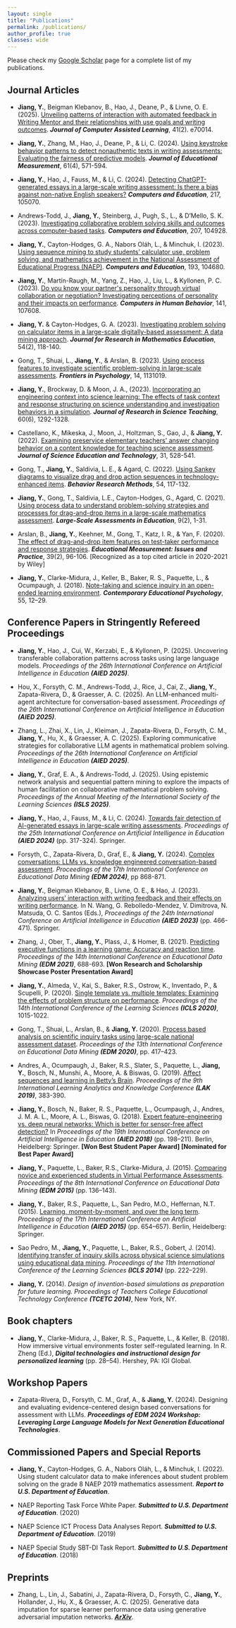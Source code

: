 ```yaml
---
layout: single
title: "Publications"
permalink: /publications/
author_profile: true
classes: wide
---
```


Please check my [Google Scholar](https://scholar.google.com/citations?user=MepRHRoAAAAJ&hl=en&oi=ao) page for a complete list of my publications.


## Journal Articles

- **Jiang, Y.**, Beigman Klebanov, B., Hao, J., Deane, P., & Livne, O. E. (2025). [Unveiling patterns of interaction with automated feedback in Writing Mentor and their relationships with use goals and writing outcomes](https://doi.org/10.1111/jcal.70014). ***Journal of Computer Assisted Learning***, 41(2). e70014.

- **Jiang, Y.**, Zhang, M., Hao, J., Deane, P., & Li, C. (2024). [Using keystroke behavior patterns to detect nonauthentic texts in writing assessments: Evaluating the fairness of predictive models](https://doi.org/10.1111/jedm.12416). ***Journal of Educational Measurement***, 61(4), 571-594. 

- **Jiang, Y.**, Hao, J., Fauss, M., & Li, C. (2024). [Detecting ChatGPT-generated essays in a large-scale writing assessment: Is there a bias against non-native English speakers?](https://doi.org/10.1016/j.compedu.2024.105070) ***Computers and Education***, 217, 105070.

- Andrews-Todd, J., **Jiang, Y.**, Steinberg, J., Pugh, S., L., & D’Mello, S. K. (2023). [Investigating collaborative problem solving skills and outcomes across computer-based tasks](https://doi.org/10.1016/j.compedu.2023.104928). ***Computers and Education***, 207, 104928.

- **Jiang, Y.**, Cayton-Hodges, G. A., Nabors Oláh, L., & Minchuk, I. (2023). [Using sequence mining to study students’ calculator use, problem solving, and mathematics achievement in the National Assessment of Educational Progress (NAEP)](https://doi.org/10.1016/j.compedu.2022.104680). ***Computers and Education***, 193, 104680.

- **Jiang, Y.**, Martín-Raugh, M., Yang, Z., Hao, J., Liu, L., & Kyllonen, P. C. (2023). [Do you know your partner's personality through virtual collaboration or negotiation? Investigating perceptions of personality and their impacts on performance](https://doi.org/10.1016/j.chb.2022.107608). ***Computers in Human Behavior***, 141, 107608.

- **Jiang, Y.** & Cayton-Hodges, G. A. (2023). [Investigating problem solving on calculator items in a large-scale digitally-based assessment: A data mining approach](https://doi.org/10.5951/jresematheduc-2020-0290). ***Journal for Research in Mathematics Education***, 54(2), 118-140.

- Gong, T., Shuai, L., **Jiang, Y.**, & Arslan, B. (2023). [Using process features to investigate scientific problem-solving in large-scale assessments](https://doi.org/10.3389/fpsyg.2023.1131019). ***Frontiers in Psychology***, 14, 1131019.

- **Jiang, Y.**, Brockway, D. & Moon, J. A., (2023). [Incorporating an engineering context into science learning: The effects of task context and response structuring on science understanding and investigation behaviors in a simulation](https://doi.org/10.1002/tea.21832). ***Journal of Research in Science Teaching***, 60(6), 1292-1328.

- Castellano, K., Mikeska, J., Moon, J., Holtzman, S., Gao, J., & **Jiang, Y.** (2022). [Examining preservice elementary teachers' answer changing behavior on a content knowledge for teaching science assessment](10.1007/s10956-022-09971-2). ***Journal of Science Education and Technology***, 31, 528-541.

- Gong, T., **Jiang, Y.**, Saldivia, L. E., & Agard, C. (2022). [Using Sankey diagrams to visualize drag and drop action sequences in technology-enhanced items](https://doi.org/10.3758/s13428-021-01615-4). ***Behavior Research Methods***, 54, 117-132.

- **Jiang, Y.**, Gong, T., Saldivia, L.E., Cayton-Hodges, G., Agard, C. (2021). [Using process data to understand problem-solving strategies and processes for drag-and-drop items in a large-scale mathematics assessment](https://doi.org/10.1186/s40536-021-00095-4). ***Large-Scale Assessments in Education***, 9(2), 1-31.

- Arslan, B., **Jiang, Y.**, Keehner, M., Gong, T., Katz, I. R., & Yan, F. (2020). [The effect of drag-and-drop item features on test-taker performance and response strategies](https://www.researchgate.net/publication/339881499_The_Effect_of_Drag-and-Drop_Item_Features_on_Test-Taker_Performance_and_Response_Strategies). ***Educational Measurement: Issues and Practice***, 39(2), 96-106. [Recognized as a top cited article in 2020-2021 by Wiley]

- **Jiang, Y.**, Clarke-Midura, J., Keller, B., Baker, R. S., Paquette, L., & Ocumpaugh, J. (2018). [Note-taking and science inquiry in an open-ended learning environment](https://doi.org/10.1016/j.cedpsych.2018.08.004). ***Contemporary Educational Psychology***, 55, 12–29.


## Conference Papers in Stringently Refereed Proceedings

- **Jiang, Y.**, Hao, J., Cui, W., Kerzabi, E., & Kyllonen, P. (2025). Uncovering transferable collaboration patterns across tasks using large language models. *Proceedings of the 26th International Conference on Artificial Intelligence in Education* ***(AIED 2025)***.

- Hou, X., Forsyth, C. M., Andrews-Todd, J., Rice, J., Cai, Z., **Jiang, Y.**, Zapata-Rivera, D., & Graesser, A. C. (2025). An LLM-enhanced multi-agent architecture for conversation-based assessment. *Proceedings of the 26th International Conference on Artificial Intelligence in Education* ***(AIED 2025)***.

- Zhang, L., Zhai, X., Lin, J., Kleiman, J., Zapata-Rivera, D., Forsyth, C. M., **Jiang, Y.**, Hu, X., & Graesser, A. C. (2025). Exploring communicative strategies for collaborative LLM agents in mathematical problem solving. *Proceedings of the 26th International Conference on Artificial Intelligence in Education* ***(AIED 2025)***.

- **Jiang, Y.**, Graf, E. A., & Andrews-Todd, J. (2025). Using epistemic network analysis and sequential pattern mining to explore the impacts of human facilitation on collaborative mathematical problem solving. *Proceedings of the Annual Meeting of the International Society of the Learning Sciences* ***(ISLS 2025)***.

- **Jiang, Y.**, Hao, J., Fauss, M., & Li, C. (2024). [Towards fair detection of AI-generated essays in large-scale writing assessments](https://doi.org/10.1007/978-3-031-64312-5_38). *Proceedings of the 25th International Conference on Artificial Intelligence in Education* ***(AIED 2024)*** (pp. 317-324). Springer.

- Forsyth, C., Zapata-Rivera, D., Graf, E., & **Jiang, Y.** (2024). [Complex conversations: LLMs vs. knowledge engineered conversation-based assessment](10.5281/zenodo.12729976). *Proceedings of the 17th International Conference on Educational Data Mining* ***(EDM 2024)***, pp 868-871.

- **Jiang, Y.**, Beigman Klebanov, B., Livne, O. E., & Hao, J. (2023). [Analyzing users’ interaction with writing feedback and their effects on writing performance](https://doi.org/10.1007/978-3-031-36336-8_72). In N. Wang, G. Rebolledo-Mendez, V. Dimitrova, N. Matsuda, O. C. Santos (Eds.), *Proceedings of the 24th International Conference on Artificial Intelligence in Education* ***(AIED 2023)*** (pp. 466-471). Springer.

- Zhang, J., Ober, T., **Jiang, Y.**, Plass, J., & Homer, B. (2021). [Predicting executive functions in a learning game: Accuracy and reaction time](https://educationaldatamining.org/EDM2021/virtual/static/pdf/EDM21_paper_231.pdf). *Proceedings of the 14th International Conference on Educational Data Mining* ***(EDM 2021)***, 688-693. **[Won Research and Scholarship Showcase Poster Presentation Award]**

- **Jiang, Y.**, Almeda, V., Kai, S., Baker, R.S., Ostrow, K., Inventado, P., & Scupelli, P. (2020). [Single template vs. multiple templates: Examining the effects of problem structure on performance](https://repository.isls.org/bitstream/1/6288/1/1015-1022.pdf). *Proceedings of the 14th International Conference of the Learning Sciences* ***(ICLS 2020)***, 1015-1022.

- Gong, T., Shuai, L., Arslan, B., & **Jiang, Y.** (2020). [Process based analysis on scientific inquiry tasks using large-scale national assessment dataset](https://educationaldatamining.org/files/conferences/EDM2020/papers/paper_7.pdf). *Proceedings of the 13th International Conference on Educational Data Mining* ***(EDM 2020)***, pp. 417–423.

- Andres, A., Ocumpaugh, J., Baker, R.S., Slater, S., Paquette, L., **Jiang, Y.**, Bosch, N., Munshi, A., Moore, A. & Biswas, G. (2019). [Affect sequences and learning in Betty’s Brain](https://doi.org/10.1145/3303772.3303807). *Proceedings of the 9th International Learning Analytics and Knowledge Conference* ***(LAK 2019)***, 383-390.

- **Jiang, Y.**, Bosch, N., Baker, R. S., Paquette, L., Ocumpaugh, J., Andres, J. M. A. L., Moore, A. L., Biswas, G. (2018). [Expert feature-engineering vs. deep neural networks: Which is better for sensor-free affect detection?](https://link.springer.com/chapter/10.1007/978-3-319-93843-1_15) In *Proceedings of the 19th International Conference on Artificial Intelligence in Education* ***(AIED 2018)*** (pp. 198–211). Berlin, Heidelberg: Springer. **[Won Best Student Paper Award] [Nominated for Best Paper Award]**

- **Jiang, Y.**, Paquette, L., Baker, R.S., Clarke-Midura, J. (2015). [Comparing novice and experienced students in Virtual Performance Assessments](https://files.eric.ed.gov/fulltext/ED560561.pdf). *Proceedings of the 8th International Conference on Educational Data Mining* ***(EDM 2015)*** (pp. 136–143).

- **Jiang, Y.**, Baker, R.S., Paquette, L., San Pedro, M.O., Heffernan, N.T. (2015). [Learning, moment-by-moment, and over the long term](https://doi.org/10.1007/978-3-319-19773-9_84). *Proceedings of the 17th International Conference on Artificial Intelligence in Education* ***(AIED 2015)*** (pp. 654–657). Berlin, Heidelberg: Springer.

- Sao Pedro, M., **Jiang, Y.**, Paquette, L., Baker, R.S., Gobert, J. (2014). [Identifying transfer of inquiry skills across physical science simulations using educational data mining](https://repository.isls.org/handle/1/1116). *Proceedings of the 11th International Conference of the Learning Sciences* ***(ICLS 2014)*** (pp. 222–229).

- **Jiang, Y.** (2014). *Design of invention-based simulations as preparation for future learning. Proceedings of Teachers College Educational Technology Conference* ***(TCETC 2014)***, New York, NY.


## Book chapters
- **Jiang, Y.**, Clarke-Midura, J., Baker, R. S., Paquette, L., & Keller, B. (2018). How immersive virtual environments foster self-regulated learning. In R. Zheng (Ed.), ***Digital technologies and instructional design for personalized learning*** (pp. 28–54). Hershey, PA: IGI Global.


## Workshop Papers
- Zapata-Rivera, D., Forsyth, C. M., Graf, A., & **Jiang, Y.** (2024). Designing and evaluating evidence-centered design based conversations for assessment with LLMs. ***Proceedings of EDM 2024 Workshop: Leveraging Large Language Models for Next Generation Educational Technologies***.

## Commissioned Papers and Special Reports
- **Jiang, Y.**, Cayton-Hodges, G. A., Nabors Oláh, L., & Minchuk, I. (2022). Using student calculator data to make inferences about student problem solving on the grade 8 NAEP 2019 mathematics assessment. ***Report to U.S. Department of Education***.

- NAEP Reporting Task Force White Paper. ***Submitted to U.S. Department of Education***. (2020)

- NAEP Science ICT Process Data Analyses Report. ***Submitted to U.S. Department of Education***. (2019)

- NAEP Special Study SBT-DI Task Report. ***Submitted to U.S. Department of Education***. (2018)

## Preprints
- Zhang, L., Lin, J., Sabatini, J., Zapata-Rivera, D., Forsyth, C., **Jiang, Y.**, Hollander, J., Hu, X., & Graesser, A. C. (2025). Generative data imputation for sparse learner performance data using generative adversarial imputation networks. ***[ArXiv](https://doi.org/10.48550/arXiv.2503.18982)***.
